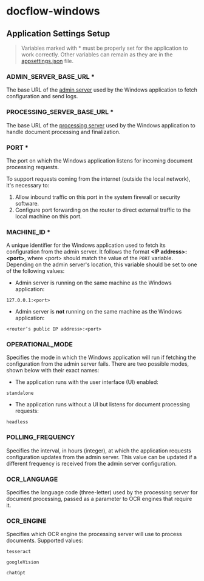 # docflow-windows

## Application Settings Setup

> Variables marked with * must be properly set for the application to work correctly. Other variables can remain as they are in the [appsettings.json](../docflow/docflow/appsettings.json) file.

### ADMIN_SERVER_BASE_URL *

The base URL of the [admin server](https://github.com/HarisMalisevic/si-docflow-admin) used by the Windows application to fetch configuration and send logs.

### PROCESSING_SERVER_BASE_URL *

The base URL of the [processing server](https://github.com/kanitakadusic/si-docflow-server) used by the Windows application to handle document processing and finalization.

### PORT *

The port on which the Windows application listens for incoming document processing requests.

To support requests coming from the internet (outside the local network), it's necessary to:
1. Allow inbound traffic on this port in the system firewall or security software.
2. Configure port forwarding on the router to direct external traffic to the local machine on this port.

### MACHINE_ID *

A unique identifier for the Windows application used to fetch its configuration from the admin server. It follows the format **\<IP address\>:\<port\>**, where \<port\> should match the value of the `PORT` variable. Depending on the admin server's location, this variable should be set to one of the following values:

- Admin server is running on the same machine as the Windows application:
```
127.0.0.1:<port>
```

- Admin server is **not** running on the same machine as the Windows application:
```
<router’s public IP address>:<port>
```

### OPERATIONAL_MODE

Specifies the mode in which the Windows application will run if fetching the configuration from the admin server fails. There are two possible modes, shown below with their exact names:

- The application runs with the user interface (UI) enabled:
```
standalone
```

- The application runs without a UI but listens for document processing requests:
```
headless
```

### POLLING_FREQUENCY

Specifies the interval, in hours (integer), at which the application requests configuration updates from the admin server. This value can be updated if a different frequency is received from the admin server configuration.

### OCR_LANGUAGE

Specifies the language code (three-letter) used by the processing server for document processing, passed as a parameter to OCR engines that require it.

### OCR_ENGINE

Specifies which OCR engine the processing server will use to process documents. Supported values:

```
tesseract
```
```
googleVision
```
```
chatGpt
```
